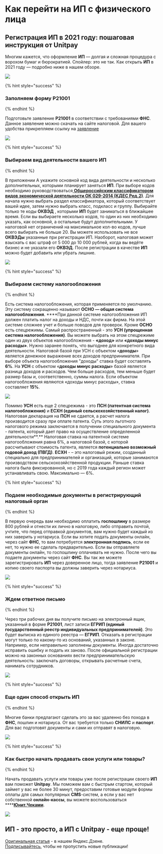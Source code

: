 # Как перейти на ИП с физического лица

## Регистрация ИП в 2021 году: пошаговая инструкция от Unitpay

Многим кажется, что оформление **ИП** — долгая и сложная процедура с ворохом бумаг и бюрократией. Спойлер: это не так. Как открыть **ИП** в 2021 году — подробно ниже в нашем обзоре.

![](../.gitbook/assets/ip-01.png)

{% hint style="success" %}
### Заполняем форму Р21001 <a id="zapolnyaem_formy_r21001"></a>
{% endhint %}

Подготовьте заявление **Р21001** в соответствии с требованиями **ФНС**. Данное заявление можно скачать на сайте налоговой. Для вашего удобства прикрепляем ссылку на [заявление](https://www.nalog.gov.ru/rn77/related_activities/registration_ip_yl/registration_ip/order/4162994/)

![](../.gitbook/assets/ip-02.png)

{% hint style="success" %}
### Выбираем вид деятельности вашего ИП <a id="vbiraem_vid_deyatelnosti_vashego_ip"></a>
{% endhint %}

В приложении А укажите основной код вида деятельности и несколько дополнительных, которыми планирует заняться **ИП**. При выборе кодов необходимо руководствоваться[ **Общероссийским классификатором видов экономической деятельности ОК 029-2014 \(КДЕС Ред.2\)**](http://www.consultant.ru/document/cons_doc_LAW_163320/). Для начала нужно выбрать раздел классификатора, который соответствует вашей идее, затем нужно выбрать класс, подкласс и группу. Выбирайте только те коды **ОКВЭД** , которыми **ИП** будет заниматься в ближайшее время. Если вы выбираете несколько кодов, то один из них необходимо указать, как основной, а остальные будут дополнительными. У налоговой нет ограничений на максимальное кол-во кодов, лучше всего выбирать не больше 20. Вы можете использовать не все **ОКВЭДы** указанные при регистрации ИП. Наоборот, налоговая может взыскать с вас штраф от 5 000  до 10 000 рублей, когда вы ведёте бизнес и не указали его **ОКВЭД**. После регистрации в качестве **ИП** можно будет добавить или убрать лишние.

![](../.gitbook/assets/ip-03.png)

{% hint style="success" %}
### Выбираем систему налогообложения <a id="vbiraem_sistemy_nalogooblojeniya"></a>
{% endhint %}

Есть система налогообложения, которая применяется по умолчанию. Эту систему сокращенно называют **ОСНО — общая система налогообложения**. ****При данной системе налогообложения ИП должен платить налог на доходы и НДС, почти как фирма. На этой системе сложнее учет и больше поводов для проверок. Кроме **ОСНО** есть спецрежимы. Самый распространенный - это **УСН \(упрощенная система налогообложения\)**. Вы можете выбрать на этом спецрежиме один из двух объектов налогообложения - **«доход»** или **«доходы минус расходы»**. Нужно заранее понять, что выгоднее для конкретного вида деятельности. Налоговой базой при УСН с объектом «**доходы**» является денежное выражение всех доходов предпринимателя. При выборе объекта налогообложения "доходы" ставка будет составлять **6%**. На **УСН** с объектом «**доходы минус расходы**» базой является разница доходов и расходов. Чем больше расходов, тем меньше будет размер базы и, соответственно, суммы налога. Если объектом налогообложения являются «доходы минус расходы», ставка составляет **15%**.

![](../.gitbook/assets/ip-04.png)

 Помимо **УСН** есть еще 2 спецрежима - это **ПСН \(патентная система налогообложения\)** и **ЕСХН \(единый сельскохозяйственный налог\)**. Налоговая декларация на **ПСН** не сдается, а расчет налога производится сразу при оплате патента. Суть этого льготного налогового режима заключается в получении специального документа - патента, который дает право на осуществление определенной деятельности**.**  Налоговая ставка на патентной системе налогообложения равна 6%, а налоговой базой, с которой рассчитывают стоимость патента, является **потенциально возможный годовой доход \(ПВГД\)**. **ЕСХН** - – это налоговый режим, созданный специально для предпринимателей и организаций, которые занимаются производством сельскохозяйственной продукции. Раньше ставка налога была фиксированной, но с 2019 года каждый регион может устанавливать свою. Максимально — 6%.

{% hint style="success" %}
### **Подаем необходимые документы в регистрирующий налоговый орган** <a id="podaem_neobhodime_dokyment_v_registrir"></a>
{% endhint %}

 В первую очередь вам необходимо оплатить **госпошлину** в размере 800 рублей и отнести их лично в налоговую, либо отправить почтой, учтите, что перед отправкой документов, вам нужно будет каждый из них заверить у нотариуса. Если вы хотите подать документы онлайн, через сайт **ФHC**, то вам потребуется **электронная подпись**, если ее нет, то нужно ее сделать предварительно. Если вы отправляете документы онлайн, то госпошлину оплачивать не нужно. После чего вы подаете документы через сайт **ФНC**. Вы так же можете зарегистрировать **ИП** через доверенное лицо, тогда заявление **Р21001** и копию своего паспорта вы должны заверить через нотариуса.

![](../.gitbook/assets/ip-05.png)

{% hint style="success" %}
### **Ждем ответное письмо** <a id="jdem_otvetnoe_pismo"></a>
{% endhint %}

Через три рабочих дня вы получите письмо на электронный ящик, указанный в форме **Р21001**, лист записи **ЕГРИП \(единый государственный реестр индивидуальных предпринимателей\)**. Это будет выписка из единого реестра — **ЕГРИП**. Отказать в регистрации могут только по какому-то из оснований, указанных в законе. Например, если неправильно заполнены документы. Иногда достаточно исправить ошибку и подать их заново. После официальной регистрации можно на законных основаниях вести предпринимательскую деятельность: заключать договоры, открывать расчетные счета, нанимать сотрудников.

![](../.gitbook/assets/ip-06.png)

{% hint style="success" %}
### Еще один способ открыть ИП <a id="esche_odin_sposob_otkrt_ip"></a>
{% endhint %}

Многие банки предлагают сделать это за вас удаленно без похода в **ФНС**, пошлин и нотариуса. От вас требуется только **СНИЛС** и **паспорт**. Для вас подготовят документы и сами их отправят в налоговую.

![](../.gitbook/assets/ip-07.png)

{% hint style="success" %}
### Как быстро начать продавать свои услуги или товары? <a id="kak_bstro_nachat_prodavat_svoi_yslygi"></a>
{% endhint %}

Начать продавать услуги или товары уже после регистрации своего **ИП** вам поможет **Unitpay**. Мы поможем вам с быстрым стартом, который займет у вас не более 30 минут, предоставим готовые модули формы оплаты для самых популярных **CMS**-систем, а если у вас нет собственной **онлайн-кассы**, вы можете воспользоваться ****[**Юнит.Чеками**](https://unitpay.ru/ru/receipts).

![](../.gitbook/assets/ip-09.png)

## **ИП - это просто, а ИП с Unitpay - еще проще!**

[Оригинальная статья](https://zen.yandex.ru/media/id/5f3b9e90b784f87663f36df3/registraciia-ip-v-2021-godu-poshagovaia-instrukciia-ot-unitpay-611f756b31399a4b751fb065) - в нашем Яндекс.Дзене.  
[Подписывайтесь](https://zen.yandex.ru/id/5f3b9e90b784f87663f36df3), чтобы не пропустить новые публикации!

